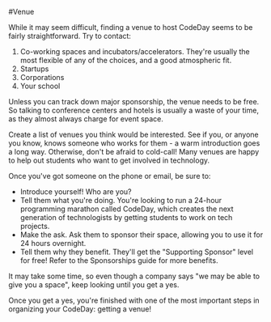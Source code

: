 #Venue

While it may seem difficult, finding a venue to host CodeDay seems to be fairly straightforward. Try to contact: 

1. Co-working spaces and incubators/accelerators. They're usually the most flexible of any of the choices, and a good atmospheric fit.
2. Startups
3. Corporations
4. Your school

Unless you can track down major sponsorship, the venue needs to be free. So talking to conference centers and hotels is usually a waste of your time, as they almost always charge for event space.

Create a list of venues you think would be interested. See if you, or anyone you know, knows someone who works for them - a warm introduction goes a long way. Otherwise, don't be afraid to cold-call! Many venues are happy to help out students who want to get involved in technology. 

Once you've got someone on the phone or email, be sure to:

* Introduce yourself! Who are you? 
* Tell them what you're doing. You're looking to run a 24-hour programming marathon called CodeDay, which creates the next generation of technologists by getting students to work on tech projects. 
* Make the ask. Ask them to sponsor their space, allowing you to use it for 24 hours overnight. 
* Tell them why they benefit. They'll get the "Supporting Sponsor" level for free! Refer to the Sponsorships guide for more benefits. 

It may take some time, so even though a company says "we may be able to give you a space", keep looking until you get a yes. 

Once you get a yes, you're finished with one of the most important steps in organizing your CodeDay: getting a venue! 
